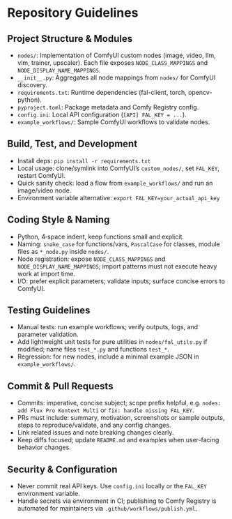 # Repository Guidelines

## Project Structure & Modules
- `nodes/`: Implementation of ComfyUI custom nodes (image, video, llm, vlm, trainer, upscaler). Each file exposes `NODE_CLASS_MAPPINGS` and `NODE_DISPLAY_NAME_MAPPINGS`.
- `__init__.py`: Aggregates all node mappings from `nodes/` for ComfyUI discovery.
- `requirements.txt`: Runtime dependencies (fal-client, torch, opencv-python).
- `pyproject.toml`: Package metadata and Comfy Registry config.
- `config.ini`: Local API configuration (`[API] FAL_KEY = ...`).
- `example_workflows/`: Sample ComfyUI workflows to validate nodes.

## Build, Test, and Development
- Install deps: `pip install -r requirements.txt`
- Local usage: clone/symlink into ComfyUI’s `custom_nodes/`, set `FAL_KEY`, restart ComfyUI.
- Quick sanity check: load a flow from `example_workflows/` and run an image/video node.
- Environment variable alternative: `export FAL_KEY=your_actual_api_key`

## Coding Style & Naming
- Python, 4‑space indent, keep functions small and explicit.
- Naming: `snake_case` for functions/vars, `PascalCase` for classes, module files as `*_node.py` inside `nodes/`.
- Node registration: expose `NODE_CLASS_MAPPINGS` and `NODE_DISPLAY_NAME_MAPPINGS`; import patterns must not execute heavy work at import time.
- I/O: prefer explicit parameters; validate inputs; surface concise errors to ComfyUI.

## Testing Guidelines
- Manual tests: run example workflows; verify outputs, logs, and parameter validation.
- Add lightweight unit tests for pure utilities in `nodes/fal_utils.py` if modified; name files `test_*.py` and functions `test_*`.
- Regression: for new nodes, include a minimal example JSON in `example_workflows/`.

## Commit & Pull Requests
- Commits: imperative, concise subject; scope prefix helpful, e.g. `nodes: add Flux Pro Kontext Multi` or `fix: handle missing FAL_KEY`.
- PRs must include: summary, motivation, screenshots or sample outputs, steps to reproduce/validate, and any config changes.
- Link related issues and note breaking changes clearly.
- Keep diffs focused; update `README.md` and examples when user-facing behavior changes.

## Security & Configuration
- Never commit real API keys. Use `config.ini` locally or the `FAL_KEY` environment variable.
- Handle secrets via environment in CI; publishing to Comfy Registry is automated for maintainers via `.github/workflows/publish.yml`.
